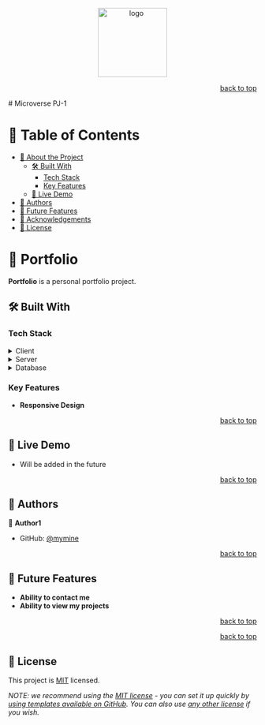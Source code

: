 <a name="readme-top"></a>

<div align="center">
  <!-- You are encouraged to replace this logo with your own! Otherwise you can also remove it. -->
  <img src="images/murple_logo.png" alt="logo" width="140"  height="auto" />
  <br/>
</div>

<p align="right"><a href="#readme-top">back to top</a></p>
# Microverse PJ-1


# 📗 Table of Contents

- [📖 About the Project](#about-project)
  - [🛠 Built With](#built-with)
    - [Tech Stack](#tech-stack)
    - [Key Features](#key-features)
  - [🚀 Live Demo](#live-demo)
- [👥 Authors](#authors)
- [🔭 Future Features](#future-features)
- [🙏 Acknowledgements](#acknowledgements)
- [📝 License](#license)

<!-- PROJECT DESCRIPTION -->

# 📖 Portfolio <a name="about-project"></a>

**Portfolio** is a personal portfolio project.

## 🛠 Built With <a name="built-with"></a>

### Tech Stack <a name="tech-stack"></a>

<details>
  <summary>Client</summary>
  <ul>
    <li><a href="#">HTML</a></li>
    <li><a href="#">CSS</a></li>
    <li><a href="#">JS</a></li>
  </ul>
</details>

<details>
  <summary>Server</summary>
  <ul>
    <li>To Be Added in the future</li>
  </ul>
</details>

<details>
<summary>Database</summary>
  <ul>
   <li>To Be Added in the future</li>
  </ul>
</details>

### Key Features <a name="key-features"></a>

- **Responsive Design**

<p align="right"><a href="#readme-top">back to top</a></p>

## 🚀 Live Demo <a name="live-demo"></a>

- Will be added in the future

<p align="right"><a href="#readme-top">back to top</a></p>

## 👥 Authors <a name="authors"></a>

👤 **Author1**

- GitHub: [@mymine](https://github.com/myminethealmighty)

<p align="right"><a href="#readme-top">back to top</a></p>


## 🔭 Future Features <a name="future-features"></a>

- **Ability to contact me**
- **Ability to view my projects**

<p align="right"><a href="#readme-top">back to top</a></p>

<!-- ACKNOWLEDGEMENTS -->



<p align="right"><a href="#readme-top">back to top</a></p>

## 📝 License <a name="license"></a>

This project is [MIT](./LICENSE) licensed.

_NOTE: we recommend using the [MIT license](https://choosealicense.com/licenses/mit/) - you can set it up quickly by [using templates available on GitHub](https://docs.github.com/en/communities/setting-up-your-project-for-healthy-contributions/adding-a-license-to-a-repository). You can also use [any other license](https://choosealicense.com/licenses/) if you wish._



